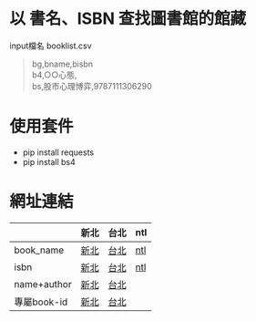 # 以 書名、ISBN 查找圖書館的館藏
input檔名 booklist.csv  
> bg,bname,bisbn  
> b4,○○心態,  
> bs,股市心理博弈,9787111306290  

# 使用套件
+ pip install requests
+ pip install bs4

# 網址連結
|             | 新北  | 台北  | ntl  |  
|-------------|---|---|---|
| book_name   |[新北](https://webpac.tphcc.gov.tw/webpac/search.cfm?m=ss&t0=k&k0=華爾街孤狼巴魯克&c0=and) |[台北](https://book.tpml.edu.tw/search?searchField=TI&searchInput=華爾街孤狼巴魯克) |[ntl](https://cis2.ntl.edu.tw/webpac/search/?field=ti&match=smart&q=華爾街孤狼巴魯克) |
| isbn        | [新北](https://webpac.tphcc.gov.tw/webpac/search.cfm?m=as&t0=i&k0=9789865797683&c0=and) |[台北](https://book.tpml.edu.tw/search?searchField=ISBN&searchInput=9789865797683) |[ntl](https://cis2.ntl.edu.tw/webpac/search/?field=isn&match=smart&q=9789865797683)|
| name+author |[新北](https://webpac.tphcc.gov.tw/webpac/search.cfm?m=as&t0=a&k0=巴魯克&c0=and&t1=t&k1=華爾街孤狼巴魯克&c1=and)   |[台北](https://book.tpml.edu.tw/search?op=and&searchField=TI&searchInput=Die%20Kunst%20des%20klaren%20Denkens&searchField=PN&searchInput=Rolf%20Dobelli) |   |
| 專屬book-id |[新北](https://webpac.tphcc.gov.tw/webpac/content.cfm?mid=938523) |[台北](https://book.tpml.edu.tw/bookDetail/822907)|   |
